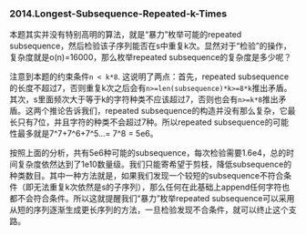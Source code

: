 ### 2014.Longest-Subsequence-Repeated-k-Times

本题其实并没有特别高明的算法，就是“暴力”枚举可能的repeated subsequence，然后检验该子序列能否在s中重复k次。显然对于“检验”的操作，复杂度就是o(n)=16000，那么枚举repeated subsequence的复杂度是多少呢？

注意到本题的约束条件```n < k*8```. 这说明了两点：首先，repeated subsequence的长度不超过7，否则重复k次之后会有```n>=len(subsequence)*k>=8*k```推出矛盾。其次，s里面频次大于等于k的字符种类不应该超过7，否则也会有```n>=k*8```推出矛盾。这两个推论告诉我们，repeated subsequence的构造并没有那么复杂，它最长只有7位，并且字符的种类不会超过7种。所以repeated subsequence的可能性最多就是7^7+7^6+7^5...= 7^8 = 5e6。

按照上面的分析，共有5e6种可能的subsequence，每次检验需要1.6e4，总的时间复杂度依然达到了1e10数量级。我们只能寄希望于剪枝，降低subsequence的种类数目。其中一种方法就是，如果我们发现一个较短的subsequence不符合条件（即无法重复k次依然是s的子序列），那么任何在此基础上append任何字符也都不会符合条件。所以这就提醒我们“暴力”枚举repeated subsequence可以采用从短的序列逐渐生成更长序列的方法，一旦检验发现不合条件，就可以终止这个支路。
